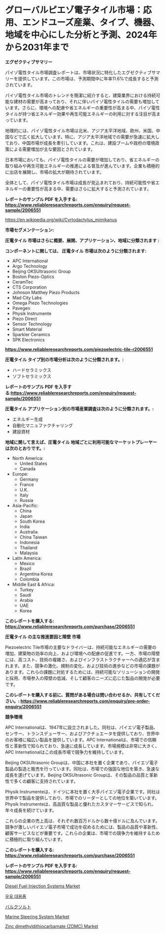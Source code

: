 <p><h1>グローバルピエゾ電子タイル市場：応用、エンドユーズ産業、タイプ、機器、地域を中心にした分析と予測、2024年から2031年まで</h1></p><p><strong>エグゼクティブサマリー</strong></p>
<p><p>パイゾ電性タイル市場調査レポートは、市場状況に特化したエグゼクティブサマリーを提供しています。この市場は、予測期間中に年率11.6%で成長すると予測されています。</p><p>パイゾ電性タイル市場のトレンドを簡潔に紹介すると、建築業界における持続可能な建材の需要が高まっており、それに伴いパイゾ電性タイルの需要も増加しています。さらに、環境への配慮や省エネルギーの重要性が高まる中、パイゾ電性タイルが持つ省エネルギー効果や再生可能エネルギーの利用に対する注目が高まっています。</p><p>地理的には、パイゾ電性タイル市場は北米、アジア太平洋地域、欧州、米国、中国などで広く拡大しています。特に、アジア太平洋地域での需要が急速に拡大しており、中国市場が成長を牽引しています。これは、建設ブームや政府の環境政策による需要増加が主な要因とされています。</p><p>日本市場においても、パイゾ電性タイルの需要が増加しており、省エネルギーの取り組みや再生可能エネルギーの推進による普及が進んでいます。企業も積極的に出店を展開し、市場の拡大が期待されています。</p><p>全体として、パイゾ電性タイル市場は成長が見込まれており、持続可能性や省エネルギーの重要性が高まる中、需要はさらに拡大すると予測されています。</p></p>
<p><strong>レポートのサンプル PDF を入手する: <a href="https://www.reliableresearchreports.com/enquiry/request-sample/2006551">https://www.reliableresearchreports.com/enquiry/request-sample/2006551</a></strong></p>
<p><a href="https://en.wikipedia.org/wiki/Cyrtodactylus_mimikanus">https://en.wikipedia.org/wiki/Cyrtodactylus_mimikanus</a></p>
<p><strong>市場セグメンテーション:</strong></p>
<p><strong> 圧電タイル 市場はさらに概要、展開、アプリケーション、地域に分類されます :</strong></p>
<p><strong>コンポーネントに関しては、 圧電タイル 市場は次のように分類されます:</strong></p>
<p><ul><li>APC International</li><li>Argo Technology</li><li>Beijing OKSUltrasonic Group</li><li>Boston Piezo-Optics</li><li>CeramTec</li><li>CTS Corporation</li><li>Johnson Matthey Piezo Products</li><li>Mad City Labs</li><li>Omega Piezo Technologies</li><li>Pavegen</li><li>Physik Instrumente</li><li>Piezo Direct</li><li>Sensor Technology</li><li>Smart Material</li><li>Sparkler Ceramics</li><li>SPK Electronics</li></ul></p>
<p><strong><a href="https://www.reliableresearchreports.com/piezoelectric-tile-r2006551">https://www.reliableresearchreports.com/piezoelectric-tile-r2006551</a></strong></p>
<p><strong> 圧電タイル タイプ別の市場分析は次のように分類されます。:</strong></p>
<p><ul><li>ハードセラミックス</li><li>ソフトセラミックス</li></ul></p>
<p><strong>レポートのサンプル PDF を入手する:<a href="https://www.reliableresearchreports.com/enquiry/request-sample/2006551">https://www.reliableresearchreports.com/enquiry/request-sample/2006551</a></strong></p>
<p><strong> 圧電タイル アプリケーション別の市場産業調査は次のように分類されます。:</strong></p>
<p><ul><li>エネルギー生成</li><li>自動化マニュファクチャリング</li><li>建設資材</li></ul></p>
<p><strong>地域に関して言えば、圧電タイル 地域ごとに利用可能なマーケットプレーヤーは次のとおりです。:</strong></p>
<p><ul>
    <li>
        North America:
        <ul>
            <li>United States</li>
            <li>Canada</li>
        </ul>
    </li>
    <li>
        Europe:
        <ul>
            <li>Germany</li>
            <li>France</li>
            <li>U.K.</li>
            <li>Italy</li>
            <li>Russia</li>
        </ul>
    </li>
    <li>
        Asia-Pacific:
        <ul>
            <li>China</li>
            <li>Japan</li>
            <li>South Korea</li>
            <li>India</li>
            <li>Australia</li>
            <li>China Taiwan</li>
            <li>Indonesia</li>
            <li>Thailand</li>
            <li>Malaysia</li>
        </ul>
    </li>
    <li>
        Latin America:
        <ul>
            <li>Mexico</li>
            <li>Brazil</li>
            <li>Argentina Korea</li>
            <li>Colombia</li>
        </ul>
    </li>
    <li>
        Middle East & Africa:
        <ul>
            <li>Turkey</li>
            <li>Saudi</li>
            <li>Arabia</li>
            <li>UAE</li>
            <li>Korea</li>
        </ul>
    </li>
    </ul></p>
<p><strong>このレポートを購入する: <a href="https://www.reliableresearchreports.com/purchase/2006551">https://www.reliableresearchreports.com/purchase/2006551</a></strong></p>
<p><strong>圧電タイル の主な推進要因と障壁 市場</strong></p>
<p><p>Piezoelectric Tile市場の主要なドライバーは、持続可能なエネルギーの需要の増加、建築物の効率の向上、および環境への配慮の促進です。一方、市場の障壁には、高コスト、技術の複雑さ、およびインフラストラクチャーへの適応が含まれます。また、競争の激化、規制の変化、および技術の進歩などの市場の課題があります。これらの課題に対処するためには、持続可能なソリューションの開発と採用、市場参入の障壁の低減、そして顧客のニーズに応じた製品の開発が必要です。</p></p>
<p><strong>このレポートを購入する前に、質問がある場合は問い合わせるか、共有してください。: <a href="https://www.reliableresearchreports.com/enquiry/pre-order-enquiry/2006551">https://www.reliableresearchreports.com/enquiry/pre-order-enquiry/2006551</a></strong></p>
<p><strong>競争環境</strong></p>
<p><p>APC Internationalは、1947年に設立されました。同社は、パイエゾ電子製品、センサー、トランスデューサー、およびアクチュエータを提供しており、世界中のお客様に幅広い製品を提供しています。APC Internationalは、市場での信頼性と革新性で知られており、急速に成長しています。市場規模は非常に大きく、APC Internationalはこの成長市場で競争力を維持しています。</p><p>Beijing OKSUltrasonic Groupは、中国に本社を置く企業であり、パイエゾ電子製品の製造と販売を行っています。同社は、市場での強固な地位を築き、急速な成長を遂げています。Beijing OKSUltrasonic Groupは、その製品の品質と革新性で多くの顧客に支持されています。</p><p>Physik Instrumenteは、ドイツに本社を置く大手パイエゾ電子企業です。同社は世界中で製品を提供しており、市場でのリーダーとしての地位を築いています。Physik Instrumenteは、高品質な製品と優れたカスタマーサービスで知られ、年々成長を続けています。</p><p>これらの企業の売上高は、それぞれ数百万ドルから数十億ドルに及んでいます。競争が激しいパイエゾ電子市場で成功を収めるためには、製品の品質や革新性、顧客サービスなどが重要です。これらの企業は、市場での競争力を維持するために積極的に取り組んでいます。</p></p>
<p><strong>このレポートを購入する: <a href="https://www.reliableresearchreports.com/purchase/2006551">https://www.reliableresearchreports.com/purchase/2006551</a></strong></p>
<p><strong>レポートのサンプル PDF を入手する: <a href="https://www.reliableresearchreports.com/enquiry/request-sample/2006551">https://www.reliableresearchreports.com/enquiry/request-sample/2006551</a></strong><strong></strong></p>
<p><p><a href="https://github.com/NorbertYates/Market-Research-Report-List-6/blob/main/diesel-fuel-injection-systems-market.md">Diesel Fuel Injection Systems Market</a></p><p><a href="https://medium.com/@pwhkjukf5/%EA%B8%80%EB%A1%9C%EB%B2%8C-%EC%9C%A0%EC%A0%9C%ED%92%88-%EB%8C%80%EC%B2%B4-%EC%8B%9C%EC%9E%A5%EC%9D%80-2024%EB%85%84%EB%B6%80%ED%84%B0-2031%EB%85%84%EA%B9%8C%EC%A7%80-11-%EC%9D%98-%EC%97%B0%ED%8F%89%EA%B7%A0-%EC%84%B1%EC%9E%A5%EB%A5%A0-cagr-%EB%A1%9C-%EC%84%B1%EC%9E%A5%ED%95%A0-%EA%B2%83%EC%9C%BC%EB%A1%9C-%EC%98%88%EC%B8%A1%EB%90%A9%EB%8B%88%EB%8B%A4-002ce92e5f36">우유 대용품</a></p><p><a href="https://medium.com/@dressleredward/%E3%82%B0%E3%83%AD%E3%83%BC%E3%83%90%E3%83%AB%E7%B2%97%E5%A1%A9%E5%B8%82%E5%A0%B4%E8%A6%8F%E6%A8%A1%E3%81%AF-%E6%A5%AD%E7%95%8C%E3%81%AE%E4%BA%88%E6%B8%AC%E3%81%AB%E3%82%88%E3%82%8B%E3%81%A8-2024%E5%B9%B4%E3%81%8B%E3%82%892031%E5%B9%B4%E3%81%BE%E3%81%A714-%E3%81%AEcagr%E3%82%92%E7%B5%8C%E9%A8%93%E3%81%99%E3%82%8B%E3%81%93%E3%81%A8%E3%81%8C%E4%BA%88%E6%83%B3%E3%81%95%E3%82%8C%E3%81%A6%E3%81%84%E3%81%BE%E3%81%99-91f9288a5d16">バルクソルト</a></p><p><a href="https://github.com/prosalinda88/Market-Research-Report-List-5/blob/main/marine-steering-system-market.md">Marine Steering System Market</a></p><p><a href="https://medium.com/@dereodrews76856/zinc-dimethyldithiocarbamate-zdmc-market-size-growth-and-industry-analysis-by-market-7ed5a45a0c12">Zinc dimethyldithiocarbamate (ZDMC) Market</a></p></p>